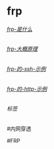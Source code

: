 
# frp

###### [frp-是什么](../network/frp-是什么.md)

###### [frp-大概原理](../frp/frp-大概原理.md)

###### [frp-的-ssh-示例](../frp/frp-的-ssh-示例.md)

###### [frp-的-http-示例](../frp/frp-的-http-示例.md)


###### 标签

#内网穿透

#FRP
